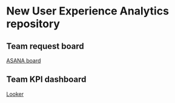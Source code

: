 # New User Experience Analytics repository

## Team request board
[ASANA board](https://app.asana.com/0/745104920579773/list)

## Team KPI dashboard
[Looker](https://creditsesame.looker.com/dashboards/200)
